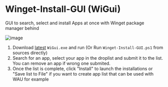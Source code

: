 # Winget-Install-GUI (WiGui)


GUI to search, select and install Apps at once with Winget package manager behind

![image](https://user-images.githubusercontent.com/96626929/165112188-845e6965-6dc1-4ae2-afd9-7ab6c8153f34.png)


1. Download [latest](https://github.com/Romanitho/Winget-Install-GUI/releases/latest) `WiGui.exe` and run (Or Run `Winget-Install-GUI.ps1` from sources directly)
2. Search for an app, select your app in the droplist and submit it to the list. You can remove an app if wrong one submited.
3. Once the list is complete, click "Install" to launch the installations or "Save list to File" if you want to create app list that can be used with WAU for example
